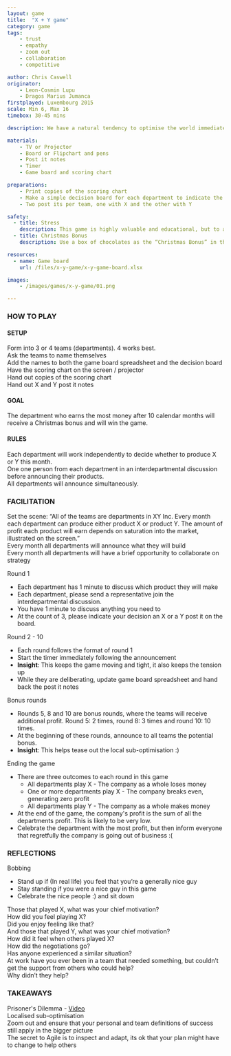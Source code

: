 ```yaml
---
layout: game
title:  "X + Y game"
category: game
tags:
    - trust
    - empathy
    - zoom out
    - collaboration
    - competitive

author: Chris Caswell
originator: 
    - Leon-Cosmin Lupu 
    - Dragos Marius Jumanca
firstplayed: Luxembourg 2015
scale: Min 6, Max 16
timebox: 30-45 mins

description: We have a natural tendency to optimise the world immediately around us and focus on personal or team success. Often this can be to the detriment of others  and the wider organisation which ultimately affects their success. This game exploits this aspect of human nature to demonstrate that localised sub-optimisation can have a dramatic effect when we look at the bigger picture. 

materials:
    - TV or Projector
    - Board or Flipchart and pens
    - Post it notes
    - Timer
    - Game board and scoring chart

preparations:
    - Print copies of the scoring chart
    - Make a simple decision board for each department to indicate the option they’ve chosen (E.G. | Team name | Decision X or Y | )
    - Two post its per team, one with X and the other with Y

safety:
  - title: Stress
    description: This game is highly valuable and educational, but to achieve this it creates an environment of stress, frustration and conflict. Be sure that is it safe for your team to experience these emotions and take the time to follow this game with a team building exercise.
  - title: Christmas Bonus
    description: Use a box of chocolates as the “Christmas Bonus” in this game, and when nobody actually wins (company has failed) at the end of game, share the chocolates during the reflection to begin to defuse.

resources:
  - name: Game board
    url: /files/x-y-game/x-y-game-board.xlsx

images:
    - /images/games/x-y-game/01.png

---
```


### HOW TO PLAY

#### SETUP

Form into 3 or 4 teams (departments).  4 works best.  
Ask the teams to name themselves  
Add the names to both the game board spreadsheet  and the decision board  
Have the scoring chart on the screen / projector   
Hand out copies of the scoring chart  
Hand out X and Y post it notes  


#### GOAL 

The department who earns the most money after 10 calendar months will receive a Christmas bonus and will win the game. 


#### RULES

Each department will work independently to decide whether to produce X or Y this month.  
One one person from each department in an interdepartmental discussion before announcing their products.  
All departments will announce simultaneously.   


### FACILITATION

Set the scene: “All of the teams are departments in XY Inc. Every month each department can produce either product X or product Y. The amount of profit each product will earn depends on saturation into the market, illustrated on the screen.”  
Every month all departments will announce what they will build  
Every month all departments will have a brief opportunity to collaborate on strategy  

Round 1  
* Each department has 1 minute to discuss which product they will make
* Each department, please send a representative join the interdepartmental discussion. 
* You have 1 minute to discuss anything you need to
* At the count of 3, please indicate your decision an X or a Y post it on the board.

Round 2 - 10
* Each round follows the format of round 1
* Start the timer immediately following the announcement
* __Insight__: This keeps the game moving and tight, it also keeps the tension up
* While they are deliberating, update game board spreadsheet and hand back the post it notes

Bonus rounds
* Rounds 5, 8 and 10 are bonus rounds, where the teams will receive additional profit. Round 5: 2 times, round 8: 3 times and round 10: 10 times.
* At the beginning of these rounds, announce to all teams the potential bonus.
* __Insight__: This helps tease out the local sub-optimisation :)

Ending the game
* There are three outcomes to each round in this game
    * All departments play X - The company as a whole loses money
    * One or more departments play X - The company breaks even, generating zero profit
    * All departments play Y - The company as a whole makes money
* At the end of the game, the company's profit is the sum of all the departments profit. This is likely to be very low.
* Celebrate the department with the most profit, but then inform everyone that regretfully the company is going out of business :(


### REFLECTIONS

Bobbing
* Stand up if (In real life) you feel that you’re a generally nice guy
* Stay standing if you were a nice guy in this game
* Celebrate the nice people :) and sit down

Those that played X, what was your chief motivation?  
How did you feel playing X?  
Did you enjoy feeling like that?  
And those that played Y, what was your chief motivation?  
How did it feel when others played X?  
How did the negotiations go?  
Has anyone experienced a similar situation?  
At work have you ever been in a team that needed something, but couldn’t get the support from others who could help?  
Why didn’t they help?  


### TAKEAWAYS
Prisoner's Dilemma - [Video](https://www.youtube.com/watch?v=t9Lo2fgxWHw)  
Localised sub-optimisation  
Zoom out and ensure that your personal and team definitions of success still apply in the bigger picture  
The secret to Agile is to inspect and adapt, its ok that your plan might have to change to help others  